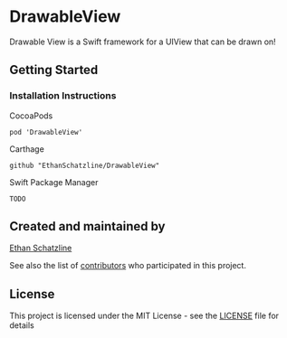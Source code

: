 # DrawableView

Drawable View is a Swift framework for a UIView that can be drawn on!

## Getting Started

### Installation Instructions

CocoaPods

```
pod 'DrawableView'
```

Carthage

```
github "EthanSchatzline/DrawableView"
```

Swift Package Manager

```
TODO
```

## Created and maintained by

[Ethan Schatzline](http://ethanschatzline.me)

See also the list of [contributors](https://github.com/EthanSchatzline/DrawableView/graphs/contributors) who participated in this project.

## License

This project is licensed under the MIT License - see the [LICENSE](LICENSE) file for details
